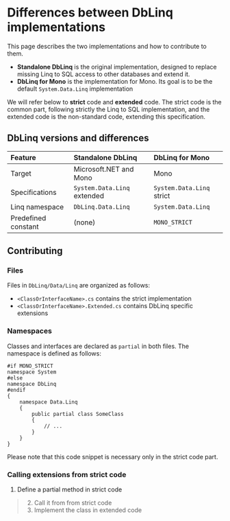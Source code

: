 # Differences between DbLinq implementations #

This page describes the two implementations and how to contribute to them.
  * **Standalone DbLinq** is the original implementation, designed to replace missing Linq to SQL access to other databases and extend it.
  * **DbLinq for Mono** is the implementation for Mono. Its goal is to be the default `System.Data.Linq` implementation

We will refer below to **strict** code and **extended** code. The strict code is the common part, following strictly the Linq to SQL implementation, and the extended code is the non-standard code, extending this specification.

## DbLinq versions and differences ##
|Feature|Standalone DbLinq|DbLinq for Mono|
|:------|:----------------|:--------------|
|Target|Microsoft.NET and Mono|Mono|
|Specifications|`System.Data.Linq` extended|`System.Data.Linq` strict|
|Linq namespace|`DbLinq.Data.Linq`|`System.Data.Linq`|
|Predefined constant|(none)|`MONO_STRICT`|

## Contributing ##

### Files ###

Files in `DbLinq/Data/Linq` are organized as follows:
  * `<ClassOrInterfaceName>.cs` contains the strict implementation
  * `<ClassOrInterfaceName>.Extended.cs` contains DbLinq specific extensions

### Namespaces ###

Classes and interfaces are declared as `partial` in both files.
The namespace is defined as follows:
```
#if MONO_STRICT
namespace System
#else
namespace DbLinq
#endif
{
    namespace Data.Linq
    {
        public partial class SomeClass
        {
            // ...
        }
    }
}
```

Please note that this code snippet is necessary only in the strict code part.

### Calling extensions from strict code ###

  1. Define a partial method in strict code
> 2. Call it from from strict code
> 3. Implement the class in extended code